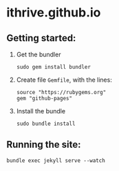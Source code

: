 ithrive.github.io
=================

## Getting started:


1.	Get the bundler
	
		sudo gem install bundler

2.	Create file `Gemfile`, with the lines:

		source "https://rubygems.org"
		gem "github-pages"

3.	Install the bundle
	
		sudo bundle install

## Running the site:

	bundle exec jekyll serve --watch
